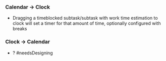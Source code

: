 ### Calendar -> Clock
- Dragging a timeblocked subtask/subtask with work time estimation to clock will set a timer for that amount of time, optionally configured with breaks

### Clock -> Calendar
- ? #needsDesigning  